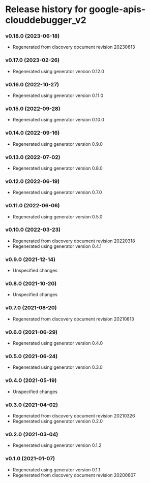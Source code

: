 # Release history for google-apis-clouddebugger_v2

### v0.18.0 (2023-06-18)

* Regenerated from discovery document revision 20230613

### v0.17.0 (2023-02-26)

* Regenerated using generator version 0.12.0

### v0.16.0 (2022-10-27)

* Regenerated using generator version 0.11.0

### v0.15.0 (2022-09-28)

* Regenerated using generator version 0.10.0

### v0.14.0 (2022-09-16)

* Regenerated using generator version 0.9.0

### v0.13.0 (2022-07-02)

* Regenerated using generator version 0.8.0

### v0.12.0 (2022-06-19)

* Regenerated using generator version 0.7.0

### v0.11.0 (2022-06-06)

* Regenerated using generator version 0.5.0

### v0.10.0 (2022-03-23)

* Regenerated from discovery document revision 20220318
* Regenerated using generator version 0.4.1

### v0.9.0 (2021-12-14)

* Unspecified changes

### v0.8.0 (2021-10-20)

* Unspecified changes

### v0.7.0 (2021-08-20)

* Regenerated from discovery document revision 20210813

### v0.6.0 (2021-06-29)

* Regenerated using generator version 0.4.0

### v0.5.0 (2021-06-24)

* Regenerated using generator version 0.3.0

### v0.4.0 (2021-05-19)

* Unspecified changes

### v0.3.0 (2021-04-02)

* Regenerated from discovery document revision 20210326
* Regenerated using generator version 0.2.0

### v0.2.0 (2021-03-04)

* Regenerated using generator version 0.1.2

### v0.1.0 (2021-01-07)

* Regenerated using generator version 0.1.1
* Regenerated from discovery document revision 20200807

